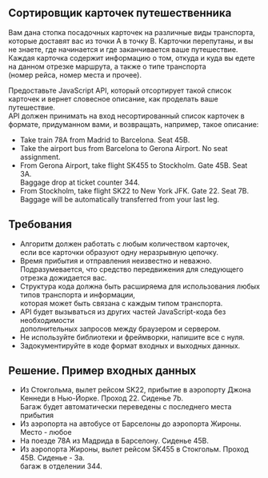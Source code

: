 ## Сортировщик карточек путешественника

Вам дана стопка посадочных карточек на различные виды транспорта, которые доставят вас из точки A в точку B. Карточки перепутаны, и вы не знаете, где начинается и где заканчивается ваше путешествие. Каждая карточка содержит информацию о том, откуда и куда вы едете на данном отрезке маршрута, а также о типе транспорта  <br>
(номер рейса, номер места и прочее). <br> 

Предоставьте JavaScript API, который отсортирует такой список карточек и вернет словесное описание, как проделать ваше путешествие. 
 <br>API должен принимать на вход несортированный список карточек в формате, придуманном вами, и возвращать, например, такое описание:

* ​Take train 78A from Madrid to Barcelona. Seat 45B. <br>
* Take the airport bus from Barcelona to Gerona Airport. No seat assignment. <br>
* From Gerona Airport, take flight SK455 to Stockholm. Gate 45B. Seat 3A. <br> Baggage drop at ticket counter 344. <br>
* From Stockholm, take flight SK22 to New York JFK. Gate 22. Seat 7B.  <br>
Baggage will be automatically transferred from your last leg. <br>


## Требования

* Алгоритм должен работать с любым количеством карточек,<br> если все карточки образуют одну неразрывную цепочку. <br>
* Время прибытия и отправления неизвестно и неважно.  <br> Подразумевается, что средство передвижения для следующего отрезка дожидается вас. <br>
* Структура кода должна быть расширяема для использования любых типов транспорта и информации,  <br>
которая может быть связана с каждым типом транспорта. <br>
* API будет вызываться из других частей JavaScript-кода без необходимости <br> дополнительных запросов между браузером и сервером. <br>
* Не используйте библиотеки и фреймворки, напишите все с нуля. <br>
* Задокументируйте в коде формат входных и выходных данных. <br>

## Решение. Пример входных данных

* Из Стокгольма, вылет рейсом SK22, прибытие в аэропорту Джона Кеннеди в Нью-Йорке. Проход 22. Сиденье 7b.  <br>
Багаж будет автоматически переведены с последнего места прибытия <br>
* Из аэропорта на автобусе от Барселоны до аэропорта Жироны. Место - любое <br>
* ​На поезде 78A из Мадрида в Барселону. Сиденье 45B. <br>
* Из аэропорта Жироны, вылет рейсом SK455 в Стокгольм. Проход 45B. Сиденье - 3a. <br> багаж в отделении 344. <br>
